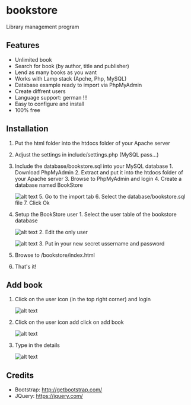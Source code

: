 # bookstore
  Library management program

## Features
  - Unlimited book
  - Search for book (by author, title and publisher)
  - Lend as many books as you want
  - Works with Lamp stack (Apche, Php, MySQL)
  - Database example ready to import via PhpMyAdmin
  - Create diffrent users
  - Language support: german !!!
  - Easy to configure and install
  - 100% free

## Installation
  1. Put the html folder into the htdocs folder of your Apache server
  2. Adjust the settings in include/settings.php (MySQL pass...)
  3. Include the database/bookstore.sql into your MySQL database
    1. Download PhpMyAdmin
    2. Extract and put it into the htdocs folder of your Apache server
    3. Browse to PhpMyAdmin and login
    4. Create a database named BookStore
      
      ![alt text](https://raw.githubusercontent.com/simonmeusel/bookstore/master/image/phpMyAdminCreateDatabase.png)
    5. Go to the import tab
    6. Select the database/bookstore.sql file
    7. Click Ok
  4. Setup the BookStore user
    1. Select the user table of the bookstore database
      
      ![alt text](https://raw.githubusercontent.com/simonmeusel/bookstore/master/image/phpMyAdminSelectUserTable.png)
    2. Edit the only user
      
      ![alt text](https://raw.githubusercontent.com/simonmeusel/bookstore/master/image/phpMyAdminEditUser.png)
    3. Put in your new secret ussername and password
  5. Browse to /bookstore/index.html
  6. That's it!

## Add book
  1. Click on the user icon (in the top right corner) and login
      
      ![alt text](https://raw.githubusercontent.com/simonmeusel/bookstore/master/image/bookstoreLogin.png)
  2. Click on the user icon add click on add book
      
      ![alt text](https://raw.githubusercontent.com/simonmeusel/bookstore/master/image/bookstoreAddBook.png)
  3. Type in the details
      
      ![alt text](https://raw.githubusercontent.com/simonmeusel/bookstore/master/image/bookstoreAddBookDetail.png)

## Credits
  - Bootstrap: http://getbootstrap.com/
  - JQuery: https://jquery.com/
